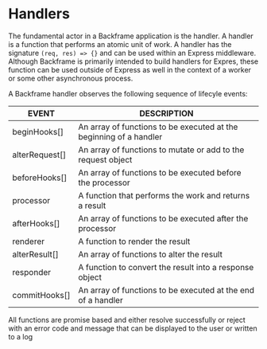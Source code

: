 # Handlers
The fundamental actor in a Backframe application is the handler. A handler is a
function that performs an atomic unit of work. A handler has the signature `(req, res) => {}`
and can be used within an Express middleware. Although Backframe is primarily
intended to build handlers for Expres, these function can be used outside of
Express as well in the context of a worker or some other asynchronous process.

A Backframe handler observes the following sequence of lifecyle events:

| EVENT          | DESCRIPTION
|----------------|--------------------------------------------------------------------|
| beginHooks[]   | An array of functions to be executed at the beginning of a handler |
| alterRequest[] | An array of functions to mutate or add to the request object       |
| beforeHooks[]  | An array of functions to be executed before the processor          |
| processor      | A function that performs the work and returns a result             |
| afterHooks[]   | An array of functions to be executed after the processor           |
| renderer       | A function to render the result                                    |
| alterResult[]  | An array of functions to alter the result                          |
| responder      | A function to convert the result into a response object            |
| commitHooks[]  | An array of functions to be executed at the end of a handler       |

All functions are promise based and either resolve successfully or reject with
an error code and message that can be displayed to the user or written to a log
